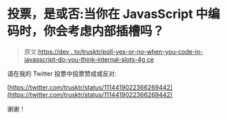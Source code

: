 # 投票，是或否:当你在 JavasScript 中编码时，你会考虑内部插槽吗？

> 原文:[https://dev . to/trusktr/poll-yes-or-no-when-you-code-in-javasscript-do-you-think-internal-slots-4g ce](https://dev.to/trusktr/poll-yes-or-no-when-you-code-in-javasscript-do-you-think-about-internal-slots-4gce)

请在我的 Twitter 投票中投票赞成或反对:

[https://twitter.com/trusktr/status/1114419022366269442](https://twitter.com/trusktr/status/1114419022366269442)

谢谢！